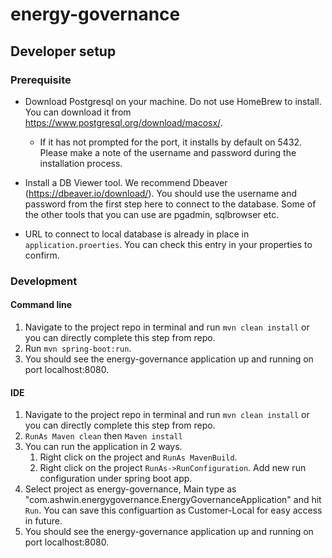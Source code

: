 # energy-governance
## Developer setup

### Prerequisite

- Download Postgresql on your machine. Do not use HomeBrew to install.
You can download it from https://www.postgresql.org/download/macosx/. 
   - If it has not prompted for the port, it installs by default on 5432. Please make a note of the 	username and password during the installation process. 
   	
- Install a DB Viewer tool. We recommend Dbeaver (https://dbeaver.io/download/). You  should use the username and password from the first step here to connect to the 			database. Some of the other tools that you can use are pgadmin, sqlbrowser etc.
- URL to connect to local database is already in place in `application.proerties`. You can check this entry in your properties to confirm.

### Development

#### Command line

1. Navigate to the project repo in terminal and run `mvn clean install` or you can directly complete this step from  repo.
2. Run `mvn spring-boot:run`.
3. You should see the energy-governance application up and running on port localhost:8080.

#### IDE
1. Navigate to the project repo in terminal and run `mvn clean install` or you can directly complete this step from  repo.
2. `RunAs Maven clean` then `Maven install`
3. You can run the application in 2 ways.  
   1. Right click on the project and `RunAs MavenBuild`.  
   2. Right click on the project `RunAs->RunConfiguration`. Add new run configuration under spring boot app. 
4. Select project as energy-governance, Main type as "com.ashwin.energygovernance.EnergyGovernanceApplication" and hit `Run`. You can save this configuartion as Customer-Local for easy access in future.
5. You should see the energy-governance application up and running on port localhost:8080.
